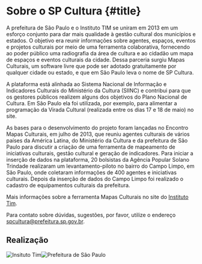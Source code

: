 # Sobre o SP Cultura {#title}

A prefeitura de São Paulo e o Instituto TIM se uniram em 2013 em um esforço conjunto para dar mais qualidade à gestão cultural dos municípios e estados. O objetivo era reunir informações sobre agentes, espaços, eventos e projetos culturais por meio de uma ferramenta colaborativa, fornecendo ao poder público uma radiografia da área de cultura e ao cidadão um mapa de espaços e eventos culturais da cidade. Dessa parceria surgiu Mapas Culturais, um software livre que pode ser adotado gratuitamente por qualquer cidade ou estado, e que em São Paulo leva o nome de SP Cultura.

A plataforma está alinhada ao Sistema Nacional de Informação e Indicadores Culturais do Ministério da Cultura (SIINC) e contribui para que os gestores públicos realizem alguns dos objetivos do Plano Nacional de Cultura. Em São Paulo ela foi utilizada, por exemplo, para alimentar a programação da Virada Cultural (realizada entre os dias 17 e 18 de maio) no site.

As bases para o desenvolvimento do projeto foram lançadas no Encontro Mapas Culturais, em julho de 2013, que reuniu agentes culturais de vários países da América Latina, do Ministério da Cultura e da prefeitura de São Paulo para discutir a criação de uma ferramenta de mapeamento de iniciativas culturais, gestão cultural e geração de indicadores. Para iniciar a inserção de dados na plataforma, 20 bolsistas da Agência Popular Solano Trindade realizaram um levantamento-piloto no bairro do Campo Limpo, em São Paulo, onde coletaram informações de 400 agentes e iniciativas culturais. Depois da inserção de dados do Campo Limpo foi realizado o cadastro de equipamentos culturais da prefeitura.

Mais informações sobre a ferramenta Mapas Culturais no site do <a href="http://institutotim.org.br/project/mapas-culturais/">Instituto Tim</a>.

Para contato sobre dúvidas, sugestões, por favor, utilize o endereço <a href="mailto:spcultura@prefeitura.sp.gov.br">spcultura@prefeitura.sp.gov.br</a>.

<h2>Realização</h2>
<img class="alignleft" src="/public//img/instituto-tim-white.png" alt="Insituto Tim" /><img class="sobre-logo-prefeitura alignleft" src="/public//img/logo-prefeitura.png" alt="Prefeitura de São Paulo" />
